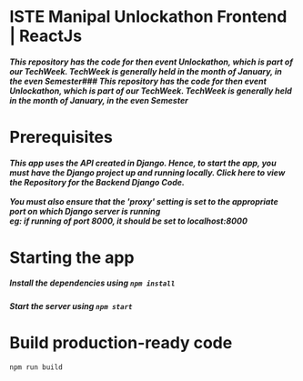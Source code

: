 # ISTE Manipal Unlockathon Frontend | ReactJs

##### This repository has the code for then event Unlockathon, which is part of our TechWeek. TechWeek is generally held in the month of January, in the even Semester### This repository has the code for then event Unlockathon, which is part of our TechWeek. TechWeek is generally held in the month of January, in the even Semester

# Prerequisites
##### This app uses the API created in Django. Hence, to start the app, you must have the Django project up and running locally. Click here to view the Repository for the Backend Django Code.<br/><br/> You must also ensure that the *'proxy'* setting is set to the appropriate port on which Django server is running  <br/>eg: if running of port 8000, it should be set to *localhost:8000*

# Starting the app
##### Install the dependencies using `npm install `
##### Start the server using `npm start`

# Build production-ready code
`npm run build`
